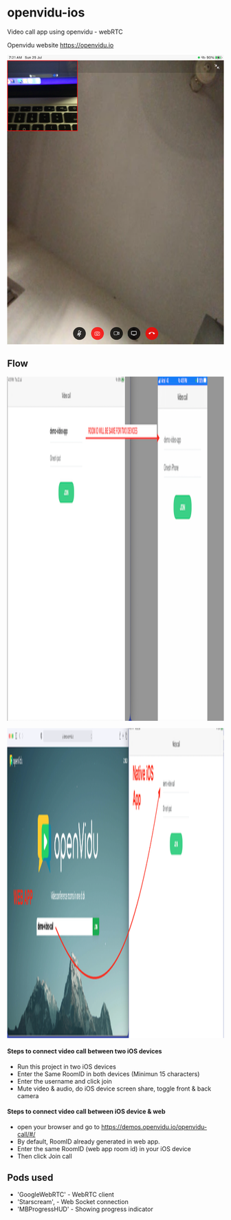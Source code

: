 # openvidu-ios
Video call app using openvidu - webRTC

Openvidu website
https://openvidu.io

[![Watch the video](./assets/3.PNG)](./assets/demo-vid.mp4)

## Flow
<p align="center">
  <img src="./assets/1.png" width="1000" height="800" title="hover text">
</p>
<p align="center">
  <img src="./assets/2.png" width="2520" height="720" title="hover text">
</p>

#### Steps to connect video call between two iOS devices
- Run this project in two iOS devices
- Enter the Same RoomID in both devices (Minimun 15 characters)
- Enter the username and click join
- Mute video & audio, do iOS device screen share, toggle front & back camera
#### Steps to connect video call between iOS device & web
- open your browser and go to https://demos.openvidu.io/openvidu-call/#/
- By default, RoomID already generated in web app.
- Enter the same RoomID (web app room id) in your iOS device
- Then click Join call


## Pods used
 - 'GoogleWebRTC' - WebRTC client
 - 'Starscream', - Web Socket connection
 - 'MBProgressHUD' - Showing progress indicator